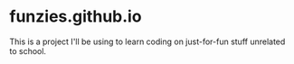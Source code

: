 # funzies.github.io
This is a project I'll be using to learn coding on just-for-fun stuff unrelated to school.
